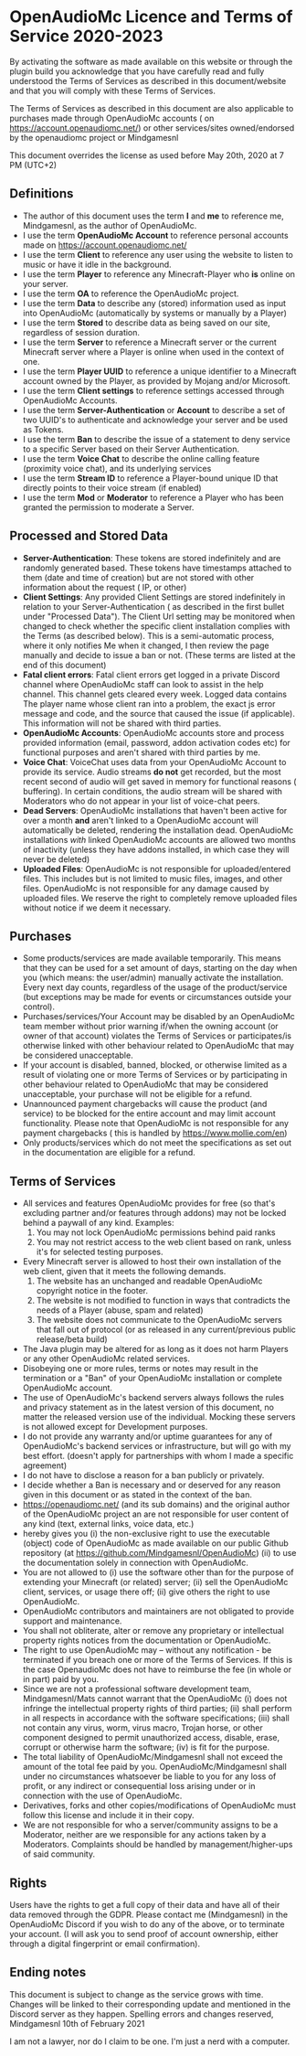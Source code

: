# OpenAudioMc Licence and Terms of Service 2020-2023

By activating the software as made available on this website or through the plugin build you acknowledge that you have
carefully read and fully understood the Terms of Services as described in this document/website and that you will comply
with these Terms of Services.

The Terms of Services as described in this document are also applicable to purchases made through OpenAudioMc accounts (
on https://account.openaudiomc.net/) or other services/sites owned/endorsed by the openaudiomc project or Mindgamesnl

This document overrides the license as used before May 20th, 2020 at 7 PM (UTC+2)

## Definitions

- The author of this document uses the term **I** and **me** to reference me, Mindgamesnl, as the author of OpenAudioMc.
- I use the term **OpenAudioMc Account** to reference personal accounts made on https://account.openaudiomc.net/
- I use the term **Client** to reference any user using the website to listen to music or have it idle in the
  background.
- I use the term **Player** to reference any Minecraft-Player who **is** online on your server.
- I use the term **OA** to reference the OpenAudioMc project.
- I use the term **Data** to describe any (stored) information used as input into OpenAudioMc (automatically by systems
  or manually by a Player)
- I use the term **Stored** to describe data as being saved on our site, regardless of session duration.
- I use the term **Server** to reference a Minecraft server or the current Minecraft server where a Player is online
  when used in the context of one.
- I use the term **Player UUID** to reference a unique identifier to a Minecraft account owned by the Player, as
  provided by Mojang and/or Microsoft.
- I use the term **Client settings** to reference settings accessed through OpenAudioMc Accounts.
- I use the term **Server-Authentication** or **Account** to describe a set of two UUID's to authenticate and
  acknowledge your server and be used as Tokens.
- I use the term **Ban** to describe the issue of a statement to deny service to a specific Server based on their Server
  Authentication.
- I use the term **Voice Chat** to describe the online calling feature (proximity voice chat), and its underlying
  services
- I use the term **Stream ID** to reference a Player-bound unique ID that directly points to their voice stream (if
  enabled)
- I use the term **Mod** or **Moderator** to reference a Player who has been granted the permission to moderate a
  Server. 

## Processed and Stored Data

- **Server-Authentication**: These tokens are stored indefinitely and are randomly generated based. These tokens have
  timestamps attached to them (date and time of creation) but are not stored with other information about the request (
  IP, or other)
- **Client Settings**: Any provided Client Settings are stored indefinitely in relation to your Server-Authentication (
  as described in the first bullet under "Processed Data"). The Client Url setting may be monitored when changed to
  check whether the specific client installation complies with the Terms (as described below). This is a semi-automatic
  process, where it only notifies Me when it changed, I then review the page manually and decide to issue a ban or
  not. (These terms are listed at the end of this document)
- **Fatal client errors**: Fatal client errors get logged in a private Discord channel where OpenAudioMc staff can look
  to assist in the help channel. This channel gets cleared every week. Logged data contains The player name whose client
  ran into a problem, the exact js error message and code, and the source that caused the issue (if applicable). This
  information will not be shared with third parties.
- **OpenAudioMc Accounts**: OpenAudioMc accounts store and process provided information (email, password, addon activation
  codes etc) for functional purposes and aren't shared with third parties by me.
- **Voice Chat**: VoiceChat uses data from your OpenAudioMc Account to provide its service. Audio
  streams **do not** get recorded, but the most recent second of audio will get saved in memory for functional reasons (
  buffering). In certain conditions, the audio stream will be shared with Moderators who do not appear in your list of voice-chat peers.
- **Dead Servers**: OpenAudioMc installations that haven't been active for over a month **and** aren't linked to a
  OpenAudioMc account will automatically be deleted, rendering the installation dead. OpenAudioMc installations *with*
  linked OpenAudioMc accounts are allowed two months of inactivity (unless they have addons installed, in which case they
  will never be deleted)
- **Uploaded Files**: OpenAudioMc is not responsible for uploaded/entered files. This includes but is not limited to
  music files, images, and other files. OpenAudioMc is not responsible for any damage caused by uploaded files. We reserve the right to completely remove uploaded files without notice if we deem it necessary.

## Purchases

- Some products/services are made available temporarily. This means that they can be used for a set amount of days,
  starting on the day when you (which means: the user/admin) manually activate the installation. Every next day counts,
  regardless of the usage of the product/service (but exceptions may be made for events or circumstances outside your
  control).
- Purchases/services/Your Account may be disabled by an OpenAudioMc team member without prior warning if/when the owning
  account (or owner of that account) violates the Terms of Services or participates/is otherwise linked with other
  behaviour related to OpenAudioMc that may be considered unacceptable.
- If your account is disabled, banned, blocked, or otherwise limited as a result of violating one or more Terms of
  Services or by participating in other behaviour related to OpenAudioMc that may be considered unacceptable, your
  purchase will not be eligible for a refund.
- Unannounced payment chargebacks will cause the product (and service) to be blocked for the entire account and may
  limit account functionality. Please note that OpenAudioMc is not responsible for any payment chargebacks (
  this is handled by https://www.mollie.com/en)
- Only products/services which do not meet the specifications as set out in the documentation are eligible for a refund.

## Terms of Services

- All services and features OpenAudioMc provides for free (so that's excluding partner and/or features through addons)
  may not be locked behind a paywall of any kind. Examples:
    1. You may not lock OpenAudioMc permissions behind paid ranks
    2. You may not restrict access to the web client based on rank, unless it's for selected testing purposes.
- Every Minecraft server is allowed to host their own installation of the web client, given that it meets the following
  demands.
    1. The website has an unchanged and readable OpenAudioMc copyright notice in the footer.
    2. The website is not modified to function in ways that contradicts the needs of a Player (abuse, spam and related)
    3. The website does not communicate to the OpenAudioMc servers that fall out of protocol (or as released in any
       current/previous public release/beta build)
- The Java plugin may be altered for as long as it does not harm Players or any other OpenAudioMc related services.
- Disobeying one or more rules, terms or notes may result in the termination or a "Ban" of your OpenAudioMc installation
  or complete OpenAudioMc account.
- The use of OpenAudioMc's backend servers always follows the rules and privacy statement as in the latest version of
  this document, no matter the released version use of the individual. Mocking these servers is not allowed except for
  Development purposes.
- I do not provide any warranty and/or uptime guarantees for any of OpenAudioMc's backend services or infrastructure,
  but will go with my best effort. (doesn't apply for partnerships with whom I made a specific agreement)
- I do not have to disclose a reason for a ban publicly or privately.
- I decide whether a Ban is necessary and or deserved for any reason given in this document or as stated in the context
  of the ban.
- https://openaudiomc.net/ (and its sub domains) and the original author
  of the OpenAudioMc project an are not responsible for user content of any kind (text, external links, voice data,
  etc.)
- hereby gives you (i) the non-exclusive right to use the executable (object) code of OpenAudioMc as made available on
  our public Github repository (at https://github.com/Mindgamesnl/OpenAudioMc) (ii) to use the documentation solely in
  connection with OpenAudioMc.
- You are not allowed to (i) use the software
  other than for the purpose of extending your Minecraft (or related) server; (ii) sell the OpenAudioMc client, services, or usage there off; (ii)
  give others the right to use OpenAudioMc.
- OpenAudioMc contributors and maintainers are not obligated to provide support and maintenance.
- You shall not obliterate, alter or remove any proprietary or intellectual property rights notices from the documentation or OpenAudioMc.
- The right to use OpenAudioMc may – without any notification - be terminated if you breach one or more of the Terms of Services. If this is the case OpenaudioMc does not have to reimburse the fee (in whole or in part) paid by you.
- Since we are not a professional software development team, Mindgamesnl/Mats cannot warrant that the OpenAudioMc (i) does not infringe the intellectual property rights of third parties; (ii) shall perform in all respects in accordance with the software specifications; (iii) shall not contain any virus, worm, virus macro, Trojan horse, or other component designed to permit unauthorized access, disable, erase, corrupt or otherwise harm the software; (iv) is fit for the purpose.
- The total liability of OpenAudioMc/Mindgamesnl shall not exceed the amount of the total fee paid by you. OpenAudioMc/Mindgamesnl shall under no circumstances whatsoever be liable to you for any loss of profit, or any indirect or consequential loss arising under or in connection with the use of OpenAudioMc.
- Derivatives, forks and other copies/modifications of OpenAudioMc must follow this license and include it in their copy.
- We are not responsible for who a server/community assigns to be a Moderator, neither are we responsible for any actions taken by a Moderators. Complaints should be handled by management/higher-ups of said community. 


## Rights

Users have the rights to get a full copy of their data and have all of their data removed through the GDPR. Please
contact me (Mindgamesnl) in the OpenAudioMc Discord if you wish to do any of the above, or to terminate your account. (I
will ask you to send proof of account ownership, either through a digital fingerprint or email confirmation).

## Ending notes

This document is subject to change as the service grows with time. Changes will be linked to their corresponding update
and mentioned in the Discord server as they happen. Spelling errors and changes reserved, Mindgamesnl 10th of February
2021

I am not a lawyer, nor do I claim to be one. I'm just a nerd with a computer.

